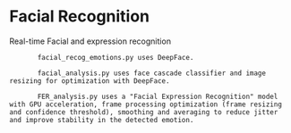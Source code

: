 # Facial Recognition
 Real-time Facial and expression recognition
           
           
           facial_recog_emotions.py uses DeepFace.
          
           facial_analysis.py uses face cascade classifier and image resizing for optimization with DeepFace.
           
           FER_analysis.py uses a "Facial Expression Recognition" model with GPU acceleration, frame processing optimization (frame resizing and confidence threshold), smoothing and averaging to reduce jitter and improve stability in the detected emotion. 

